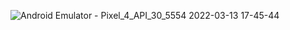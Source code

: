 ![Android Emulator - Pixel_4_API_30_5554 2022-03-13 17-45-44](https://user-images.githubusercontent.com/49198022/158076758-0c434dfb-9fd5-4e37-835d-5f5de0f93e34.gif)
